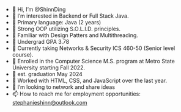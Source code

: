 - 👋 Hi, I’m @ShinnDing
- 👀 I’m interested in Backend or Full Stack Java.
- 🌱 Primary language: Java (2 years)
- 🌱 Strong OOP utilizing S.O.L.I.D. principles.
- 🌱 Familiar with Design Patters and Multithreading.
- 🌱 Undergrad GPA 3.78
- 🌱 Currently taking Networks & Security ICS 460-50 (Senior level course).
- 🌱 Enrolled in the Computer Science M.S. program at Metro State University starting Fall 2022.
- 🌱 est. graduation May 2024
- 🌱 Worked with HTML, CSS, and JavaScript over the last year.
- 💞️ I’m looking to network and share ideas
- 📫 How to reach me for employment opportunities:  stephanieshinn@outlook.com

<!---
ShinnDing/ShinnDing is a ✨ special ✨ repository because its `README.md` (this file) appears on your GitHub profile.
You can click the Preview link to take a look at your changes.
--->
